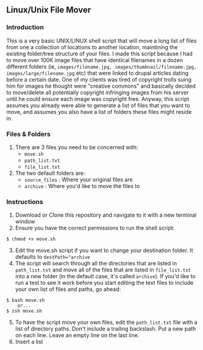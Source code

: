 ## Linux/Unix File Mover

### Introduction
This is a very basic UNIX/LINUX shell script that will move a long list of files from one a collection of locations to another location, maintining the existing folder/tree structure of your files. I made this script because I had to move over 100K image files that have identical filenames in a dozen different folders (ie, `images/filename.jpg, images/thumbnail/filename.jpg, images/large/filename.jpg` etc) that were linked to drupal articles dating before a certain date. One of my clients was tired of copyright trolls suing him for images he thought were "creative commons" and basically decided to move/delete all potentially copyright infringing images from his server until he could ensure each image was copyright free. Anyway, this script assumes you already were able to generate a list of files that you want to move, and assumes you also have a list of folders these files might reside in.

### Files & Folders
1. There are 3 files you need to be concerned with:
   - `move.sh`
   - `path_list.txt`
   - `file_list.txt`
1. The two default folders are:
   - `source_files` : Where your original files are
   - `archive` : Where you'd like to move the files to

### Instructions
1. Download or Clone this repository and navigate to it with a new terminal window
2. Ensure you have the correct permissions to run the shell script:
```
$ chmod +x move.sh
```
3. Edit the move.sh script if you want to change your destination folder. It defaults to `destPath="archive`
4. The script will search through all the directories that are listed in `path_list.txt` and move all of the files that are listed in `file_list.txt` into a new folder (in the default case, it's called `archive`). If you'd like to run a test to see it work before you start editing the text files to include your own list of files and paths, go ahead:
```
$ bash move.sh
    or...
$ zsh move.sh
```
5. To have the script move your own files, edit the `path_list.txt` file with a list of directory paths. Don't include a trailing backslash. Put a new path on each line. Leave an empty line on the last line.
6. Insert a list 